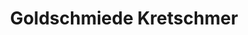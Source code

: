 ---
title: "Goldschmiede Kretschmer"
url: /brandenburg-an-der-havel/goldschmiede-kretschmer/
shop: Schmuck
---